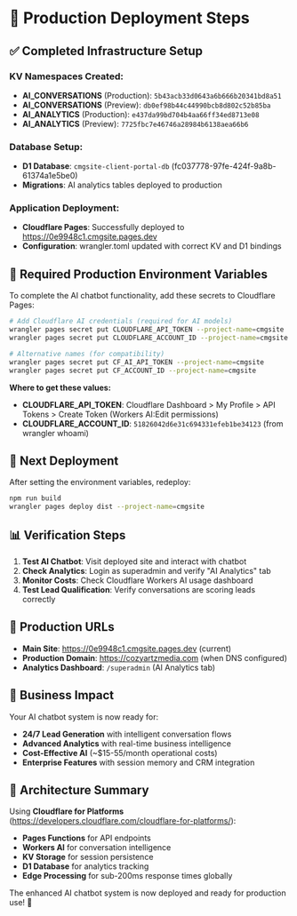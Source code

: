 # 🚀 Production Deployment Steps

## ✅ Completed Infrastructure Setup

### KV Namespaces Created:
- **AI_CONVERSATIONS** (Production): `5b43acb33d0643a6b666b20341bd8a51`
- **AI_CONVERSATIONS** (Preview): `db0ef98b44c44990bcb8d802c52b85ba`
- **AI_ANALYTICS** (Production): `e437da99bd704b4aa66ff34ed8713e08`
- **AI_ANALYTICS** (Preview): `7725fbc7e46746a28984b6138aea66b6`

### Database Setup:
- **D1 Database**: `cmgsite-client-portal-db` (fc037778-97fe-424f-9a8b-61374a1e5be0)
- **Migrations**: AI analytics tables deployed to production

### Application Deployment:
- **Cloudflare Pages**: Successfully deployed to https://0e9948c1.cmgsite.pages.dev
- **Configuration**: wrangler.toml updated with correct KV and D1 bindings

## 🔧 Required Production Environment Variables

To complete the AI chatbot functionality, add these secrets to Cloudflare Pages:

```bash
# Add Cloudflare AI credentials (required for AI models)
wrangler pages secret put CLOUDFLARE_API_TOKEN --project-name=cmgsite
wrangler pages secret put CLOUDFLARE_ACCOUNT_ID --project-name=cmgsite

# Alternative names (for compatibility)
wrangler pages secret put CF_AI_API_TOKEN --project-name=cmgsite  
wrangler pages secret put CF_ACCOUNT_ID --project-name=cmgsite
```

**Where to get these values:**
- **CLOUDFLARE_API_TOKEN**: Cloudflare Dashboard > My Profile > API Tokens > Create Token (Workers AI:Edit permissions)
- **CLOUDFLARE_ACCOUNT_ID**: `51826042d6e31c694331efeb1be34123` (from wrangler whoami)

## 🚀 Next Deployment

After setting the environment variables, redeploy:

```bash
npm run build
wrangler pages deploy dist --project-name=cmgsite
```

## 📊 Verification Steps

1. **Test AI Chatbot**: Visit deployed site and interact with chatbot
2. **Check Analytics**: Login as superadmin and verify "AI Analytics" tab
3. **Monitor Costs**: Check Cloudflare Workers AI usage dashboard
4. **Test Lead Qualification**: Verify conversations are scoring leads correctly

## 🔗 Production URLs

- **Main Site**: https://0e9948c1.cmgsite.pages.dev (current)
- **Production Domain**: https://cozyartzmedia.com (when DNS configured)
- **Analytics Dashboard**: `/superadmin` (AI Analytics tab)

## 📱 Business Impact

Your AI chatbot system is now ready for:
- **24/7 Lead Generation** with intelligent conversation flows
- **Advanced Analytics** with real-time business intelligence  
- **Cost-Effective AI** (~$15-55/month operational costs)
- **Enterprise Features** with session memory and CRM integration

## 🎯 Architecture Summary

Using **Cloudflare for Platforms** (https://developers.cloudflare.com/cloudflare-for-platforms/):
- **Pages Functions** for API endpoints
- **Workers AI** for conversation intelligence  
- **KV Storage** for session persistence
- **D1 Database** for analytics tracking
- **Edge Processing** for sub-200ms response times globally

The enhanced AI chatbot system is now deployed and ready for production use! 🚀